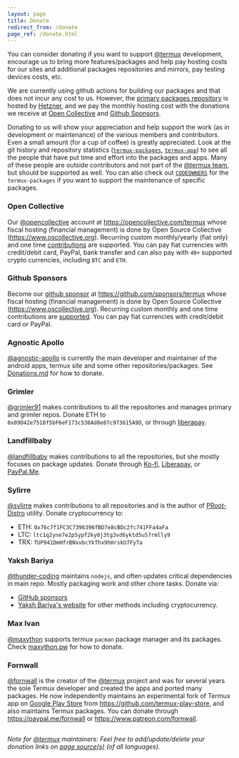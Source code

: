 ```yaml
---
layout: page
title: Donate
redirect_from: /donate
page_ref: /donate.html
---
```


You can consider donating if you want to support [@termux](https://github.com/termux) development, encourage us to bring more features/packages and help pay hosting costs for our sites and additional packages repositories and mirrors, pay testing devices costs, etc.

We are currently using github actions for building our packages and that does not incur any cost to us. However, the [primary packages repository](https://packages.termux.dev) is hosted by [Hetzner](https://www.hetzner.com/cloud), and we pay the monthly hosting cost with the donations we receive at [Open Collective](#open-collective) and [Github Sponsors](#github-sponsors).

Donating to us will show your appreciation and help support the work (as in development or maintenance) of the various members and contributors. Even a small amount (for a cup of coffee) is greatly appreciated. Look at the git history and repository statistics ([`termux-packages`](https://github.com/termux/termux-packages/graphs/contributors), [`termux-app`](https://github.com/termux/termux-app/graphs/contributors)) to see all the people that have put time and effort into the packages and apps. Many of these people are outside contributors and not part of the [@termux team](https://github.com/orgs/termux/people), but should be supported as well. You can also check out [`CODEOWNERS`](https://github.com/termux/termux-packages/blob/master/CODEOWNERS) for the `termux-packages` if you want to support the maintenance of specific packages.


### Open Collective

Our [@opencollective](https://github.com/opencollective) account at https://opencollective.com/termux whose fiscal hosting (financial management) is done by Open Source Collective (https://www.oscollective.org). Recurring custom monthly/yearly (fiat only) and one time [contributions](https://opencollective.com/termux/contribute) are supported. You can pay fiat currencies with credit/debit card, PayPal, bank transfer and can also pay with `40+` supported crypto currencies, including `BTC` and `ETH`.


### Github Sponsors

Become our [github sponsor](https://github.com/sponsors) at https://github.com/sponsors/termux whose fiscal hosting (financial management) is done by Open Source Collective (https://www.oscollective.org). Recurring custom monthly and one time contributions are [supported](https://docs.github.com/en/sponsors/sponsoring-open-source-contributors/sponsoring-an-open-source-contributor). You can pay fiat currencies with credit/debit card or PayPal.


### Agnostic Apollo

[@agnostic-apollo](https://github.com/agnostic-apollo) is currently the main developer and maintainer of the android apps, termux site and some other repositories/packages. See [Donations.md](https://github.com/agnostic-apollo/agnostic-apollo/blob/main/Donations.md) for how to donate.


### Grimler

[@grimler91](https://github.com/grimler91) makes contributions to all the repositories and manages primary and grimler repos. Donate ETH to `0x09D42e7518f5bF6eF173c536Ad8e87c973615A9D`, or through [liberapay](https://liberapay.com/grimler).


### Landfillbaby

[@landfillbaby](https://github.com/landfillbaby) makes contributions to all the repositories, but she mostly focuses on package updates. Donate through [Ko-fi](https://ko-fi.com/landfillbaby), [Liberapay](https://liberapay.com/landfillbaby), or [PayPal.Me](https://paypal.me/landfillbaby).


### Sylirre

[@sylirre](https://github.com/sylirre) makes contributions to all repositories and is the author of [PRoot-Distro](https://github.com/termux/proot-distro) utility. Donate cryptocurrency to:

* ETH: `0x76c7f1FC3C7396396fBD7e8cBDc2fc741FFa4aFa`
* LTC: `ltc1q2yne7e2p5ypf2ky0j3tg3vd6yktd5u57rmlly9`
* TRX: `TUP941DmHfrBNxvbcYkThx9hHrskU7FyTa`


### Yaksh Bariya

[@thunder-coding](https://github.com/thunder-coding) maintains `nodejs`, and often updates critical dependencies in main repo. Mostly packaging work and other chore tasks. Donate via:
* [GitHub sponsors](https://github.com/sponsors/thunder-coding)
* [Yaksh Bariya's website](https://thunder-coding.github.io/sponsor/) for other methods including cryptocurrency.


### Max Ivan

[@maxython](https://github.com/maxython) supports termux `pacman` package manager and its packages. Check [maxython.pw](https://maxython.pw) for how to donate.


### Fornwall

[@fornwall](https://github.com/fornwall) is the creator of the [@termux](https://github.com/termux) project and was for several years the sole Termux developer and created the apps and ported many packages. He now independently maintains an experimental fork of Termux app on [Google Play Store](https://github.com/termux/termux-app#google-play-store-experimental-branch) from https://github.com/termux-play-store, and also maintains Termux packages. You can donate through https://paypal.me/fornwall or https://www.patreon.com/fornwall.
##

*Note for [@termux](https://github.com/termux) maintainers: Feel free to add/update/delete your donation links on [page source(s)](@SITE__URL@/blob/master/@PAGE__LANG@/donate.md) (of all languages).*
